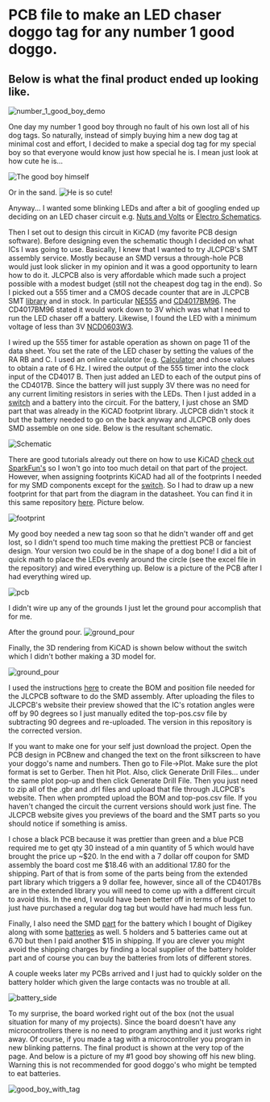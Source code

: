 # PCB file to make an LED chaser doggo tag for any number 1 good doggo.
## Below is what the final product ended up looking like.

![number_1_good_boy_demo](images/number_1_good_boy.gif)

One day my number 1 good boy through no fault of his own lost all of his dog tags. So naturally, instead of simply buying him a new dog tag at minimal cost and effort, I decided to make a special dog tag for my special boy so that everyone would know just how special he is. I mean just look at how cute he is...

![The good boy himself](images/good_boy.gif)

Or in the sand.
![He is so cute!](images/desert_good_boy.jpg)

Anyway... I wanted some blinking LEDs and after a bit of googling ended up deciding on an LED chaser circuit e.g. [Nuts and Volts](https://www.nutsvolts.com/magazine/article/led-chaser-sequencer-circuits) or [Electro Schematics](https://www.electroschematics.com/led-chaser/).

Then I set out to design this circuit in KiCAD (my favorite PCB design software). 
Before designing even the schematic though I decided on what ICs I was going to use. Basically, I knew that I wanted to try JLCPCB's SMT assembly service. Mostly because an SMD versus a through-hole PCB would just look slicker in my opinion and it was a good opportunity to learn how to do it. JLCPCB also is very affordable which made such a project possible with a modest budget (still not the cheapest dog tag in the end). So I picked out a 555 timer and a CMOS decade counter that are in JLCPCB SMT [library](https://jlcpcb.com/parts) and in stock. In particular [NE555](http://www.ti.com/lit/ds/symlink/ne555.pdf) and [CD4017BM96](https://datasheet.lcsc.com/szlcsc/1809042113_Texas-Instruments-CD4017BM96_C11349.pdf). The CD4017BM96 stated it would work down to 3V which was what I need to run the LED chaser off a battery. Likewise, I found the LED with a minimum voltage of less than 3V [NCD0603W3](https://datasheet.lcsc.com/szlcsc/2008201033_Foshan-NationStar-Optoelectronics-NCD0603W3_C158100.pdf).

I wired up the 555 timer for astable operation as shown on page 11 of the data sheet. You set the rate of the LED chaser by setting the values of the RA RB and C. I used an online calculator (e.g. [Calculator](https://www.xarg.org/tools/ne555-astable-circuit-calculator/) and chose values to obtain a rate of 6 Hz. I wired the output of the 555 timer into the clock input of the CD4017
B. Then just added an LED to each of the output pins of the CD4017B. Since the battery will just supply 3V there was no need for any current limiting resistors in series with the LEDs. Then I just added in a [switch](https://lcsc.com/product-detail/New-Arrivals_XKB-Enterprise-SK-3296S-01-L2_C500051.html) and a battery into the circuit. For the battery, I just chose an SMD part that was already in the KiCAD footprint library. JLCPCB didn't stock it but the battery needed to go on the back anyway and JLCPCB only does SMD assemble on one side. Below is the resultant schematic. 

![Schematic](images/schematic.png)

There are good tutorials already out there on how to use KiCAD [check out SparkFun's](https://learn.sparkfun.com/tutorials/beginners-guide-to-kicad) so I won't go into too much detail on that part of the project. However, when assigning footprints KiCAD had all of the footprints I needed for my SMD components except for the [switch](https://lcsc.com/product-detail/New-Arrivals_XKB-Enterprise-SK-3296S-01-L2_C500051.html). So I had to draw up a new footprint for that part from the diagram in the datasheet. You can find it in this same repository [here](https://github.com/Wheeler1711/kicad/tree/main/my_footprints/switch.pretty). Picture below.

![footprint](images/footprint.png)

My good boy needed a new tag soon so that he didn't wander off and get lost, so I didn't spend too much time making the prettiest PCB or fanciest design. Your version two could be in the shape of a dog bone! I did a bit of quick math to place the LEDs evenly around the circle (see the excel file in the repository) and wired everything up. Below is a picture of the PCB after I had everything wired up. 

![pcb](images/pcb.png)

I didn't wire up any of the grounds I just let the ground pour accomplish that for me. 

After the ground pour.
![ground_pour](images/after_ground_pour.png)


Finally, the 3D rendering from KiCAD is shown below without the switch which I didn't bother making a 3D model for.  

![ground_pour](images/3D_view.png)

I used the instructions [here](https://support.jlcpcb.com/article/84-how-to-generate-the-bom-and-centroid-file-from-kicad) to create the BOM and position file needed for the JLCPCB software to do the SMD assembly. After uploading the files to JLCPCB's website their preview showed that the IC's rotation angles were off by 90 degrees so I just manually edited the top-pos.csv file by subtracting 90 degrees and re-uploaded. The version in this repository is the corrected version. 

If you want to make one for your self just download the project. Open the PCB design in PCBnew and changed the text on the front silkscreen to have your doggo's name and numbers. Then go to File->Plot. Make sure the plot format is set to Gerber. Then hit Plot. Also, click Generate Drill Files... under the same plot pop-up and then click Generate Drill File. Then you just need to zip all of the .gbr and .drl files and upload that file through JLCPCB's website. Then when prompted upload the BOM and top-pos.csv file. If you haven't changed the circuit the current versions should work just fine. The JLCPCB website gives you previews of the board and the SMT parts so you should notice if something is amiss.

I chose a black PCB because it was prettier than green and a blue PCB required me to get qty 30 instead of a min quantity of 5 which would have brought the price up ~$20. In the end with a 7 dollar off coupon for SMD assembly the board cost me $18.46 with an additional 17.80 for the shipping. Part of that is from some of the parts being from the extended part library which triggers a 9 dollar fee, however, since all of the CD4017Bs are in the extended library you will need to come up with a different circuit to avoid this. In the end, I would have been better off in terms of budget to just have purchased a regular dog tag but would have had much less fun. 

Finally, I also need the SMD [part](https://www.digikey.com/en/products/detail/keystone-electronics/1058/5255484) for the battery which I bought of Digikey along with some [batteries](https://www.digikey.com/en/products/detail/panasonic-bsg/CR2032/31939) as well. 5 holders and 5 batteries came out at 6.70 but then I paid another $15 in shipping. If you are clever you might avoid the shipping charges by finding a local supplier of the battery holder part and of course you can buy the batteries from lots of different stores. 

A couple weeks later my PCBs arrived and I just had to quickly solder on the battery holder which given the large contacts was no trouble at all.

![battery_side](images/battery_side.jpg)

To my surprise, the board worked right out of the box (not the usual situation for many of my projects). Since the board doesn't have any microcontrollers there is no need to program anything and it just works right away. Of course, if you made a tag with a microcontroller you program in new blinking patterns. The final product is shown at the very top of the page. And below is a picture of my #1 good boy showing off his new bling. Warning this is not recommended for good doggo's who might be tempted to eat batteries. 

![good_boy_with_tag](images/good_boy_with_tag.gif)



